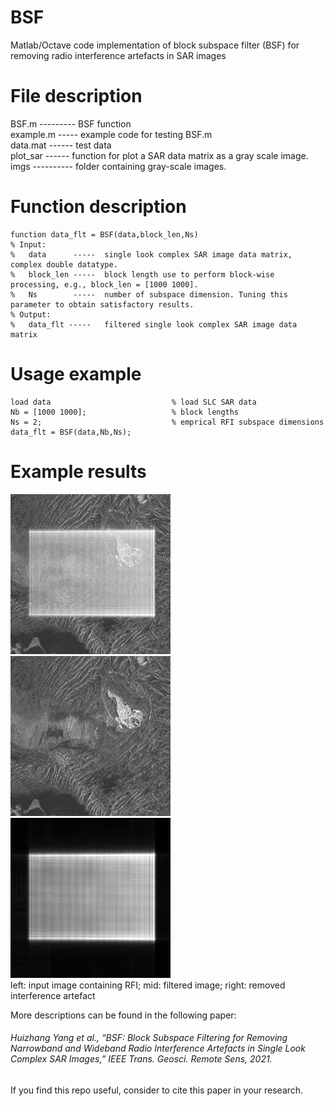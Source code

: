 # BSF
Matlab/Octave code implementation of block subspace filter (BSF) for removing radio interference artefacts in SAR images

# File description
BSF.m --------- BSF function   
example.m ----- example code for testing BSF.m   
data.mat ------ test data   
plot_sar ------ function for plot a SAR data matrix as a gray scale image.    
imgs ---------- folder containing gray-scale images.

# Function description
```
function data_flt = BSF(data,block_len,Ns)     
% Input:     
%   data      -----  single look complex SAR image data matrix, complex double datatype.     
%   block_len -----  block length use to perform block-wise processing, e.g., block_len = [1000 1000].
%   Ns        -----  number of subspace dimension. Tuning this parameter to obtain satisfactory results.
% Output:
%   data_flt -----   filtered single look complex SAR image data matrix
```

# Usage example
```
load data                           % load SLC SAR data
Nb = [1000 1000];                   % block lengths
Ns = 2;                             % emprical RFI subspace dimensions
data_flt = BSF(data,Nb,Ns);   
```
# Example results
<img src="imgs/input.jpg" width=256 height=256 /> <img src="imgs/output.jpg" width=256 height=256 /> <img src="imgs/res.jpg" width=256 height=256 />   
left: input image containing RFI;                       mid: filtered image;                              right: removed interference artefact

More descriptions can be found in the following paper:    
###### Huizhang Yang et al., “BSF: Block Subspace Filtering for Removing Narrowband and Wideband Radio Interference Artefacts in Single Look Complex SAR Images,” IEEE Trans. Geosci. Remote Sens, 2021.   
If you find this repo useful, consider to cite this paper in your research.   
